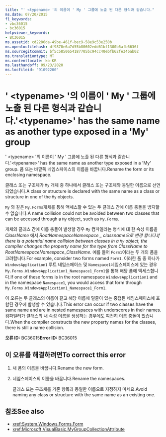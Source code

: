 ```yaml
---
title: "' <typename> '의 이름이 ' My ' 그룹에 노출 된 다른 형식과 같습니다."
ms.date: 07/20/2015
f1_keywords:
- vbc36015
- bc36015
helpviewer_keywords:
- BC36015
ms.assetid: cd2286da-49be-461f-bec9-58e9c53e250b
ms.openlocfilehash: df9870e6a7d55b80602edd61bf1300b6afb6636f
ms.sourcegitcommit: bf5c5850654187705bc94cc40ebfb62fe346ab02
ms.translationtype: MT
ms.contentlocale: ko-KR
ms.lasthandoff: 09/23/2020
ms.locfileid: "91092200"
---
```

# <a name="typename-has-the-same-name-as-another-type-exposed-in-a-my-group"></a><span data-ttu-id="7035d-102">' \<typename> '의 이름이 ' My ' 그룹에 노출 된 다른 형식과 같습니다.</span><span class="sxs-lookup"><span data-stu-id="7035d-102">'\<typename>' has the same name as another type exposed in a 'My' group</span></span>

<span data-ttu-id="7035d-103">' \<typename> '의 이름이 ' My ' 그룹에 노출 된 다른 형식과 같습니다.</span><span class="sxs-lookup"><span data-stu-id="7035d-103">'\<typename>' has the same name as another type exposed in a 'My' group.</span></span> <span data-ttu-id="7035d-104">폼 또는 바깥쪽 네임스페이스의 이름을 바꿉니다.</span><span class="sxs-lookup"><span data-stu-id="7035d-104">Rename the form or its enclosing namespace.</span></span>  
  
 <span data-ttu-id="7035d-105">클래스 또는 구조체가 `My` 개체 중 하나에서 클래스 또는 구조체와 동일한 이름으로 선언되었습니다.</span><span class="sxs-lookup"><span data-stu-id="7035d-105">A class or structure is declared with the same name as a class or structure in one of the `My` objects.</span></span>  
  
 <span data-ttu-id="7035d-106">`My` 와 같은 `My.Forms`개체를 통해 액세스할 수 있는 두 클래스 간에 이름 충돌을 방지할 수 없습니다.</span><span class="sxs-lookup"><span data-stu-id="7035d-106">A name collision could not be avoided between two classes that can be accessed through a `My` object, such as `My.Forms`.</span></span>  
  
 <span data-ttu-id="7035d-107">개체의 클래스 간에 이름 충돌이 발생할 경우 `My` 컴파일러는 형식에 대 한 속성 이름을 *ClassName* 에서 *RootNamespace*_*Namespace* \_ *classname*으로 변경 합니다.</span><span class="sxs-lookup"><span data-stu-id="7035d-107">If there is a potential name collision between classes in a `My` object, the compiler changes the property name for the type from *ClassName* to *RootNamespace*_*Namespace*\_*ClassName*.</span></span> <span data-ttu-id="7035d-108">예를 들어 `Form1`이라는 두 개의 폼을 고려합니다.</span><span class="sxs-lookup"><span data-stu-id="7035d-108">For example, consider two forms named `Form1`.</span></span> <span data-ttu-id="7035d-109">이러한 폼 중 하나가 `WindowsApplication1` 루트 네임스페이스 및 `Namespace1`네임스페이스에 있는 경우 `My.Forms.WindowsApplication1_Namespace1_Form1`을 통해 해당 폼에 액세스합니다.</span><span class="sxs-lookup"><span data-stu-id="7035d-109">If one of these forms is in the root namespace `WindowsApplication1` and in the namespace `Namespace1`, you would access that form through `My.Forms.WindowsApplication1_Namespace1_Form1`.</span></span>  
  
 <span data-ttu-id="7035d-110">이 오류는 두 클래스의 이름이 같고 해당 이름에 밑줄이 있는 중첩된 네임스페이스에 포함된 경우에 발생할 수 있습니다.</span><span class="sxs-lookup"><span data-stu-id="7035d-110">This error can occur if two classes have the same name and are in nested namespaces with underscores in their names.</span></span> <span data-ttu-id="7035d-111">컴파일러가 클래스의 새 속성 이름을 생성하는 경우에도 여전히 이름 충돌이 있습니다.</span><span class="sxs-lookup"><span data-stu-id="7035d-111">When the compiler constructs the new property names for the classes, there is still a name collision.</span></span>  
  
 <span data-ttu-id="7035d-112">**오류 ID:** BC36015</span><span class="sxs-lookup"><span data-stu-id="7035d-112">**Error ID:** BC36015</span></span>  
  
## <a name="to-correct-this-error"></a><span data-ttu-id="7035d-113">이 오류를 해결하려면</span><span class="sxs-lookup"><span data-stu-id="7035d-113">To correct this error</span></span>  
  
1. <span data-ttu-id="7035d-114">새 폼의 이름을 바꿉니다.</span><span class="sxs-lookup"><span data-stu-id="7035d-114">Rename the new form.</span></span>  
  
2. <span data-ttu-id="7035d-115">네임스페이스의 이름을 바꿉니다.</span><span class="sxs-lookup"><span data-stu-id="7035d-115">Rename the namespaces.</span></span>  
  
     <span data-ttu-id="7035d-116">클래스 또는 구조체를 기존 항목과 동일한 이름으로 지정하지 마세요.</span><span class="sxs-lookup"><span data-stu-id="7035d-116">Avoid naming any class or structure with the same name as an existing one.</span></span>  
  
## <a name="see-also"></a><span data-ttu-id="7035d-117">참조</span><span class="sxs-lookup"><span data-stu-id="7035d-117">See also</span></span>

- <xref:System.Windows.Forms.Form>
- <xref:Microsoft.VisualBasic.MyGroupCollectionAttribute>
